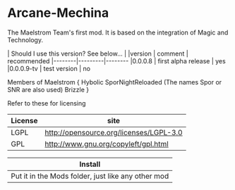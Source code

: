 Arcane-Mechina
==============

The Maelstrom Team's first mod. It is based on the integration of Magic and Technology.

| Should I use this version? See below... |
|version | comment | recommended
|--------|---------|--------
|0.0.0.8 | first alpha release | yes
|0.0.0.9-tv | test version | no

Members of Maelstrom
{
	Hybolic
	SporNightReloaded
		(The names Spor or SNR are also used)
	Brizzle
}

Refer to these for licensing

| License | site |
|------|-----|
| LGPL | http://opensource.org/licenses/LGPL-3.0
| GPL | http://www.gnu.org/copyleft/gpl.html

| Install |
|------|
| Put it in the Mods folder, just like any other mod |
